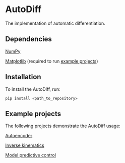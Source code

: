 # AutoDiff

The implementation of automatic differentiation.


## Dependencies

[NumPy](https://numpy.org/)

[Matplotlib](https://matplotlib.org/) (required to run [example projects](/examples))


## Installation

To install the AutoDiff, run:

`pip install <path_to_repository>`


## Example projects

The following projects demonstrate the AutoDiff usage:

[Autoencoder](/examples/ae/)

[Inverse kinematics](/examples/ik/)

[Model predictive control](/examples/mpc/)